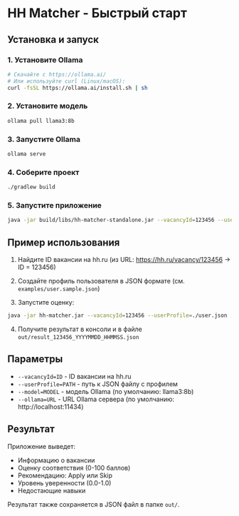 # HH Matcher - Быстрый старт

## Установка и запуск

### 1. Установите Ollama
```bash
# Скачайте с https://ollama.ai/
# Или используйте curl (Linux/macOS):
curl -fsSL https://ollama.ai/install.sh | sh
```

### 2. Установите модель
```bash
ollama pull llama3:8b
```

### 3. Запустите Ollama
```bash
ollama serve
```

### 4. Соберите проект
```bash
./gradlew build
```

### 5. Запустите приложение
```bash
java -jar build/libs/hh-matcher-standalone.jar --vacancyId=123456 --userProfile=./examples/user.sample.json
```

## Пример использования

1. Найдите ID вакансии на hh.ru (из URL: https://hh.ru/vacancy/123456 → ID = 123456)

2. Создайте профиль пользователя в JSON формате (см. `examples/user.sample.json`)

3. Запустите оценку:
```bash
java -jar hh-matcher.jar --vacancyId=123456 --userProfile=./user.json
```

4. Получите результат в консоли и в файле `out/result_123456_YYYYMMDD_HHMMSS.json`

## Параметры

- `--vacancyId=ID` - ID вакансии на hh.ru
- `--userProfile=PATH` - путь к JSON файлу с профилем
- `--model=MODEL` - модель Ollama (по умолчанию: llama3:8b)
- `--ollama=URL` - URL Ollama сервера (по умолчанию: http://localhost:11434)

## Результат

Приложение выведет:
- Информацию о вакансии
- Оценку соответствия (0-100 баллов)
- Рекомендацию: Apply или Skip
- Уровень уверенности (0.0-1.0)
- Недостающие навыки

Результат также сохраняется в JSON файл в папке `out/`. 